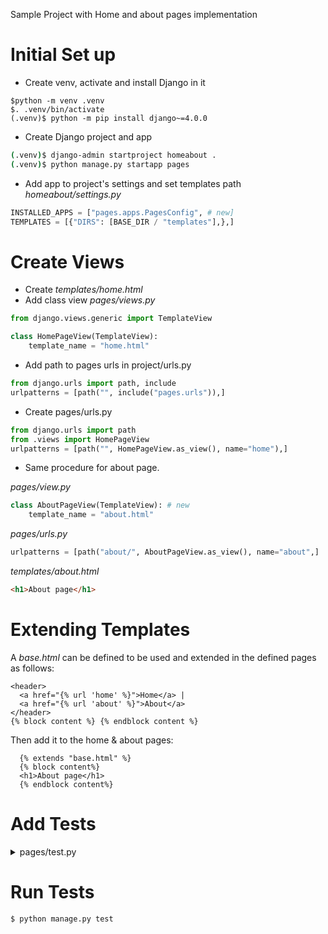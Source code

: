 Sample Project with Home and about pages implementation

# Initial Set up
- Create venv, activate and install Django in it
```
$python -m venv .venv
$. .venv/bin/activate
(.venv)$ python -m pip install django~=4.0.0
```
- Create Django project and app
```bash
(.venv)$ django-admin startproject homeabout .
(.venv)$ python manage.py startapp pages
```

- Add app to project's settings and set templates path
*homeabout/settings.py*
```python
INSTALLED_APPS = ["pages.apps.PagesConfig", # new]
TEMPLATES = [{"DIRS": [BASE_DIR / "templates"],},]
```

# Create Views
- Create *templates/home.html*
- Add class view *pages/views.py*
```python
from django.views.generic import TemplateView

class HomePageView(TemplateView):
    template_name = "home.html" 
```
- Add path to pages urls in project/urls.py
```python
from django.urls import path, include
urlpatterns = [path("", include("pages.urls")),]
```
- Create pages/urls.py
```python
from django.urls import path
from .views import HomePageView
urlpatterns = [path("", HomePageView.as_view(), name="home"),]
```

- Same procedure for about page.

*pages/view.py*
```python
class AboutPageView(TemplateView): # new
    template_name = "about.html"
```
*pages/urls.py*
```python
urlpatterns = [path("about/", AboutPageView.as_view(), name="about",]
```
*templates/about.html*
```html
<h1>About page</h1>
```
# Extending Templates
  A *base.html* can be defined to be used and extended in the defined pages as follows:
  ```django
  <header>
    <a href="{% url 'home' %}">Home</a> |
    <a href="{% url 'about' %}">About</a>
  </header>
  {% block content %} {% endblock content %}
  ```
  Then add it to the home & about pages:
  ```django
    {% extends "base.html" %}
    {% block content%}
    <h1>About page</h1>
    {% endblock content%}
  ```

# Add Tests
<details>
    <summary>pages/test.py</summary>

```python
from django.test import SimpleTestCase
from django.urls import reverse


class HomePageViewTests(SimpleTestCase):
    def test_url_exists_at_correct_location(self):
        response = self.client.get("/")
        self.assertEqual(response.status_code, 200)

    def test_url_availability_by_name(self):
        response = self.client.get(reverse("home"))
        self.assertEqual(response.status_code, 200)

    def test_template_name_correct(self):
        response = self.client.get(reverse("home"))
        self.assertTemplateUsed(response, "home.html")

    def test_template_content(self):
        response = self.client.get(reverse("home"))
        self.assertContains(response, "<h1>Homepage</h1>")


class AboutPageViewTests(SimpleTestCase):
    def test_url_exists_at_correct_location(self):
        response = self.client.get("/about/")
        self.assertEqual(response.status_code, 200)

    def test_url_availability_by_name(self):
        response = self.client.get(reverse("about"))
        self.assertEqual(response.status_code, 200)

    def test_template_name_correct(self):
        response = self.client.get(reverse("about"))
        self.assertTemplateUsed(response, "about.html")

    def test_template_content(self):
        response = self.client.get(reverse("about"))
        self.assertContains(response, "<h1>About page</h1>")
```
</details>



# Run Tests
```shell
$ python manage.py test
```